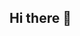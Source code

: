 ## Hi there 👋

<!--
**glee3377/glee3377** is a ✨ _special_ ✨ repository because its `README.md` (this file) appears on your GitHub profile.

Here are some ideas to get you started:

- 🔭 I’m currently working on ... computer programming
- 🌱 I’m currently learning ... computer programming
- 👯 I’m looking to collaborate on ... my class mates
- 🤔 I’m looking for help with ... computer programming
- 💬 Ask me about ... anything
- 📫 How to reach me: ... my email 
- 😄 Pronouns: ... ?
- ⚡ Fun fact: ... I wanted to be a writer
-->
